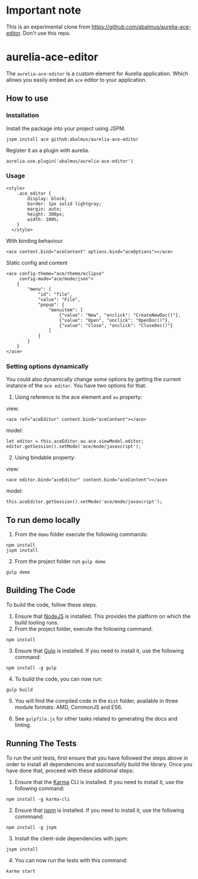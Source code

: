 # Important note
This is an experimental clone from https://github.com/abalmus/aurelia-ace-editor. Don't use this repo.

# aurelia-ace-editor

The `aurelia-ace-editor` is a custom element for Aurelia application. Which allows you easily embed an `ace` editor to your application.

## How to use

### Installation

Install the package into your project using JSPM.

```
jspm install ace github:abalmus/aurelia-ace-editor
```

Register it as a plugin with aurelia.

```
aurelia.use.plugin('abalmus/aurelia-ace-editor')
```

### Usage
```
<style>
    .ace_editor {
        display: block;
        border: 1px solid lightgray;
        margin: auto;
        height: 300px;
        width: 100%;
    }
  </style>
```

With binding behaviour
```
<ace content.bind="aceContent" options.bind="aceOptions"></ace>
```

Static config and content
```
<ace config-theme="ace/theme/eclipse"
     config-mode="ace/mode/json">
    {
        "menu": {
            "id": "file",
            "value": "File",
            "popup": {
                "menuitem": [
                    {"value": "New", "onclick": "CreateNewDoc()"},
                    {"value": "Open", "onclick": "OpenDoc()"},
                    {"value": "Close", "onclick": "CloseDoc()"}
                ]
            }
        }
    }
</ace>
```

### Setting options dynamically 
You could also dynamically  change some options by getting the current instance of the `ace editor`. 
You have two options for that:

1. Using reference to the ace element and `au` property:
  
  view:
  ```
  <ace ref="aceEditor" content.bind="aceContent"></ace>
  ```
  
  model:
  ```
  let editor = this.aceEditor.au.ace.viewModel.editor;
  editor.getSession().setMode('ace/mode/javascript');
  ```

2. Using bindable property:
  
  view:
  ```
  <ace editor.bind="aceEditor" content.bind="aceContent"></ace>
  ```
  
  model:
  ```
  this.aceEditor.getSession().setMode('ace/mode/javascript');
  ```

## To run demo locally 

1. From  the `demo` folder execute the following commands:
```
npm install
jspm install
```
2. From the project folder run `gulp demo`

```
gulp demo
```

## Building The Code

To build the code, follow these steps.

1. Ensure that [NodeJS](http://nodejs.org/) is installed. This provides the platform on which the build tooling runs.
2. From the project folder, execute the following command:

  ```shell
  npm install
  ```
3. Ensure that [Gulp](http://gulpjs.com/) is installed. If you need to install it, use the following command:

  ```shell
  npm install -g gulp
  ```
4. To build the code, you can now run:

  ```shell
  gulp build
  ```
5. You will find the compiled code in the `dist` folder, available in three module formats: AMD, CommonJS and ES6.

6. See `gulpfile.js` for other tasks related to generating the docs and linting.

## Running The Tests

To run the unit tests, first ensure that you have followed the steps above in order to install all dependencies and successfully build the library. Once you have done that, proceed with these additional steps:

1. Ensure that the [Karma](http://karma-runner.github.io/) CLI is installed. If you need to install it, use the following command:

  ```shell
  npm install -g karma-cli
  ```
2. Ensure that [jspm](http://jspm.io/) is installed. If you need to install it, use the following commnand:

  ```shell
  npm install -g jspm
  ```
3. Install the client-side dependencies with jspm:

  ```shell
  jspm install
  ```

4. You can now run the tests with this command:

  ```shell
  karma start
  ```
